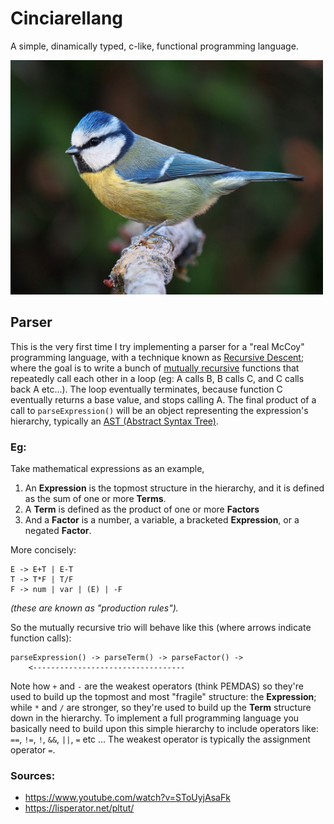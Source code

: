 # Cinciarellang

A simple, dinamically typed, c-like, functional programming language.


<img src="docs/res/cinciarella.jpg" width="500" />

## Parser

This is the very first time I try implementing a parser for a "real McCoy" programming language, with a technique known as <a href="https://en.wikipedia.org/wiki/Recursive_descent_parser">Recursive Descent</a>; where the goal is to write a bunch of <a href="https://en.wikipedia.org/wiki/Mutual_recursion">mutually recursive</a> functions that repeatedly call each other in a loop (eg: A calls B, B calls C, and C calls back A etc...). The loop eventually terminates, because function C eventually returns a base value, and stops calling A. The final product of a call to `parseExpression()` will be an object representing the expression's hierarchy, typically an <a href="https://en.wikipedia.org/wiki/Abstract_syntax_tree">AST (Abstract Syntax Tree)</a>.

### Eg:

Take mathematical expressions as an example, 

1. An **Expression** is the topmost structure in the hierarchy, and it is defined as the sum of one or more **Terms**.
2. A **Term** is defined as the product of one or more **Factors**
3. And a **Factor** is a number, a variable, a bracketed **Expression**, or a negated **Factor**. 

More concisely:

```
E -> E+T | E-T
T -> T*F | T/F
F -> num | var | (E) | -F
```
*(these are known as "production rules").*

So the mutually recursive trio will behave like this (where arrows indicate function calls):
```
parseExpression() -> parseTerm() -> parseFactor() ->
    <----------------------------------
```

Note how `+` and `-` are the weakest operators (think PEMDAS) so they're used to build up the topmost and most "fragile" structure: the **Expression**; while `*` and `/` are stronger, so they're used to build up the **Term** structure down in the hierarchy. To implement a full programming language you basically need to build upon this simple hierarchy to include operators like: `==`, `!=`, `!`, `&&`, `||`, `=` etc ... The weakest operator is typically the assignment operator `=`.

### Sources:
* https://www.youtube.com/watch?v=SToUyjAsaFk
* https://lisperator.net/pltut/







